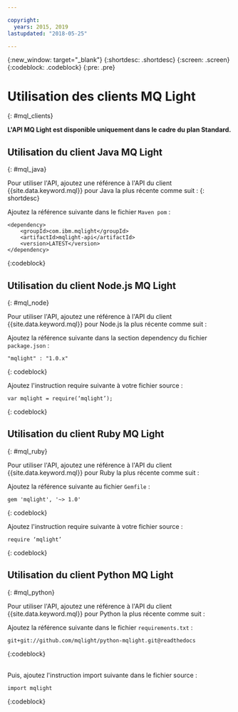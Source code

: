 ```yaml
---

copyright:
  years: 2015, 2019
lastupdated: "2018-05-25"

---
```


{:new_window: target="_blank"}
{:shortdesc: .shortdesc}
{:screen: .screen}
{:codeblock: .codeblock}
{:pre: .pre}

# Utilisation des clients MQ Light
{: #mql_clients}

**L'API MQ Light est disponible uniquement dans le cadre du plan Standard.**
<br/>
## Utilisation du client Java MQ Light
{: #mql_java}

Pour utiliser l'API, ajoutez une référence à l'API du client {{site.data.keyword.mql}} pour Java la plus récente comme suit :
{: shortdesc}

Ajoutez la référence suivante dans le fichier <code>Maven pom</code> :

```
<dependency>
    <groupId>com.ibm.mqlight</groupId>
    <artifactId>mqlight-api</artifactId>
    <version>LATEST</version>
</dependency>
```
{:codeblock}

<!-- 12/11/18: info was in eventstreams102.md, moved because of doc app changes -->

## Utilisation du client Node.js MQ Light 
{: #mql_node}


Pour utiliser l'API, ajoutez une référence à l'API du client {{site.data.keyword.mql}} pour Node.js la plus récente comme suit :

Ajoutez la référence suivante dans la section dependency du fichier <code>package.json</code> :

<pre class="pre"><code>"mqlight" : "1.0.x"</code></pre>
{: codeblock}

Ajoutez l'instruction require suivante à votre fichier source :

<pre class="pre"><code>var mqlight = require(&lsquo;mqlight&rsquo;);</code></pre>
{: codeblock}

<!-- 14/11/18: info was in eventstreams103.md, moved because of doc app changes -->

## Utilisation du client Ruby MQ Light
{: #mql_ruby}


Pour utiliser l'API, ajoutez une référence à l'API du client {{site.data.keyword.mql}} pour Ruby la plus récente comme suit :

Ajoutez la référence suivante au fichier <code>Gemfile</code> :

```
gem 'mqlight', '~> 1.0'
```
{: codeblock}

Ajoutez l'instruction require suivante à votre fichier source :

<pre class="pre"><code>require &lsquo;mqlight&rsquo;</code></pre>
{: codeblock}

<!-- 14/11/18: info was in eventstreams101.md, moved because of doc app changes -->

## Utilisation du client Python MQ Light
{: #mql_python}

Pour utiliser l'API, ajoutez une référence à l'API du client {{site.data.keyword.mql}} pour Python la plus récente comme suit :

Ajoutez la référence suivante dans le fichier <code>requirements.txt</code> :

```
git+git://github.com/mqlight/python-mqlight.git@readthedocs
```
{:codeblock}

<br>
Puis, ajoutez l'instruction import suivante dans le fichier source :

```
import mqlight
```
{:codeblock}
<!-- Comment from Andrew
Instructions for getting started, with links for more info
Simple send source and receive source in-line

-->
